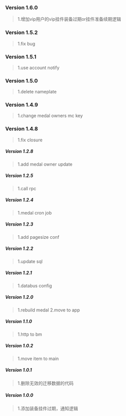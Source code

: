 ### Version  1.6.0
> 1.增加vip用户的vip挂件装备过期or挂件准备续期逻辑  

### Version  1.5.2 
> 1.fix bug 

### Version  1.5.1 
> 1.use account notify 

### Version  1.5.0 
> 1.delete nameplate 

### Version  1.4.9 
> 1.change medal owners mc key 

### Version  1.4.8 
> 1.fix closure

##### Version 1.2.8
> 1.add medal owner update

##### Version 1.2.5
> 1.call rpc  

##### Version 1.2.4
> 1.medal cron job  

##### Version 1.2.3
> 1.add pagesize conf  

##### Version 1.2.2
> 1.update sql 

##### Version 1.2.1
> 1.databus config  

##### Version 1.2.0
> 1.rebuild medal
> 2.move to app

##### Version 1.1.0
> 1.http to bm

##### Version 1.0.2
> 1.move item to main  

##### Version 1.0.1

> 1.删除无效的迁移数据的代码  

##### Version 1.0.0

> 1.添加装备挂件过期，通知逻辑  
